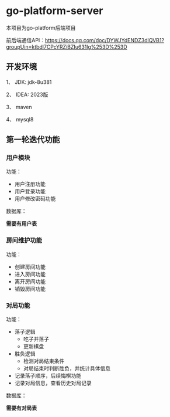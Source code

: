 # go-platform-server

本项目为go-platform后端项目

前后端通信API：https://docs.qq.com/doc/DYWJYdENDZ3dlQVB1?groupUin=ktbdl7CPcYRZiBZIu631lg%253D%253D

## 开发环境

1、 JDK: jdk-8u381

2、 IDEA: 2023版

3、 maven

4、 mysql8

## 第一轮迭代功能

### 用户模块

功能：
- 用户注册功能
- 用户登录功能
- 用户修改密码功能

数据库：

**需要有用户表**

### 房间维护功能

功能：
- 创建房间功能
- 进入房间功能
- 离开房间功能
- 销毁房间功能

### 对局功能

功能：

- 落子逻辑
  - 吃子并落子
  - 更新棋盘
- 胜负逻辑
  - 检测对局结束条件
  - 对局结束时判断胜负，并统计具体信息
- 记录落子顺序，后续悔棋功能
- 记录对局信息，查看历史对局记录

数据库：

**需要有对局表**